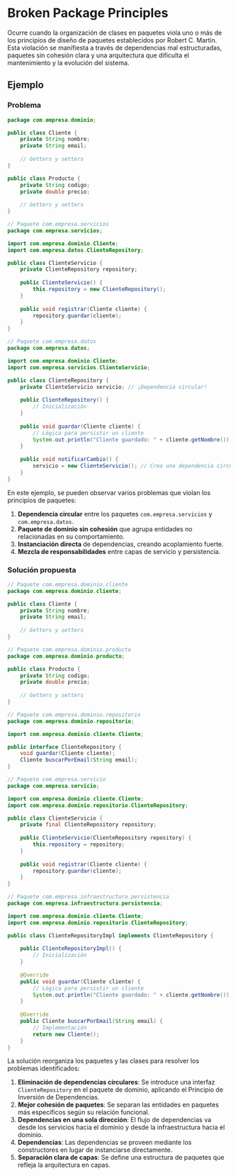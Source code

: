 # Broken Package Principles

Ocurre cuando la organización de clases en paquetes viola uno o más de los principios de diseño de paquetes establecidos por Robert C. Martin. Esta violación se manifiesta a través de dependencias mal estructuradas, paquetes sin cohesión clara y una arquitectura que dificulta el mantenimiento y la evolución del sistema.

## Ejemplo

### Problema

```java
package com.empresa.dominio;

public class Cliente {
    private String nombre;
    private String email;
    
    // Getters y setters
}

public class Producto {
    private String codigo;
    private double precio;
    
    // Getters y setters
}

// Paquete com.empresa.servicios
package com.empresa.servicios;

import com.empresa.dominio.Cliente;
import com.empresa.datos.ClienteRepository;

public class ClienteServicio {
    private ClienteRepository repository;
    
    public ClienteServicio() {
        this.repository = new ClienteRepository();
    }
    
    public void registrar(Cliente cliente) {
        repository.guardar(cliente);
    }
}

// Paquete com.empresa.datos
package com.empresa.datos;

import com.empresa.dominio.Cliente;
import com.empresa.servicios.ClienteServicio;

public class ClienteRepository {
    private ClienteServicio servicio; // ¡Dependencia circular!
    
    public ClienteRepository() {
        // Inicialización
    }
    
    public void guardar(Cliente cliente) {
        // Lógica para persistir un cliente
        System.out.println("Cliente guardado: " + cliente.getNombre());
    }
    
    public void notificarCambio() {
        servicio = new ClienteServicio(); // Crea una dependencia circular
    }
}
```

En este ejemplo, se pueden observar varios problemas que violan los principios de paquetes:

1. **Dependencia circular** entre los paquetes `com.empresa.servicios` y `com.empresa.datos`.
2. **Paquete de dominio sin cohesión** que agrupa entidades no relacionadas en su comportamiento.
3. **Instanciación directa** de dependencias, creando acoplamiento fuerte.
4. **Mezcla de responsabilidades** entre capas de servicio y persistencia.

### Solución propuesta

```java
// Paquete com.empresa.dominio.cliente
package com.empresa.dominio.cliente;

public class Cliente {
    private String nombre;
    private String email;
    
    // Getters y setters
}

// Paquete com.empresa.dominio.producto
package com.empresa.dominio.producto;

public class Producto {
    private String codigo;
    private double precio;
    
    // Getters y setters
}

// Paquete com.empresa.dominio.repositorio
package com.empresa.dominio.repositorio;

import com.empresa.dominio.cliente.Cliente;

public interface ClienteRepository {
    void guardar(Cliente cliente);
    Cliente buscarPorEmail(String email);
}

// Paquete com.empresa.servicio
package com.empresa.servicio;

import com.empresa.dominio.cliente.Cliente;
import com.empresa.dominio.repositorio.ClienteRepository;

public class ClienteServicio {
    private final ClienteRepository repository;
    
    public ClienteServicio(ClienteRepository repository) {
        this.repository = repository;
    }
    
    public void registrar(Cliente cliente) {
        repository.guardar(cliente);
    }
}

// Paquete com.empresa.infraestructura.persistencia
package com.empresa.infraestructura.persistencia;

import com.empresa.dominio.cliente.Cliente;
import com.empresa.dominio.repositorio.ClienteRepository;

public class ClienteRepositoryImpl implements ClienteRepository {
    
    public ClienteRepositoryImpl() {
        // Inicialización
    }
    
    @Override
    public void guardar(Cliente cliente) {
        // Lógica para persistir un cliente
        System.out.println("Cliente guardado: " + cliente.getNombre());
    }
    
    @Override
    public Cliente buscarPorEmail(String email) {
        // Implementación
        return new Cliente();
    }
}
```

La solución reorganiza los paquetes y las clases para resolver los problemas identificados:

1. **Eliminación de dependencias circulares**: Se introduce una interfaz `ClienteRepository` en el paquete de dominio, aplicando el Principio de Inversión de Dependencias.
1. **Mejor cohesión de paquetes**: Se separan las entidades en paquetes más específicos según su relación funcional.
1. **Dependencias en una sola dirección**: El flujo de dependencias va desde los servicios hacia el dominio y desde la infraestructura hacia el dominio.
1. **Dependencias**: Las dependencias se proveen mediante los constructores en lugar de instanciarse directamente.
1. **Separación clara de capas**: Se define una estructura de paquetes que refleja la arquitectura en capas.
